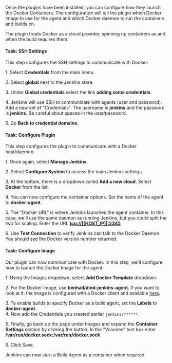 Once the plugins have been installed, you can configure how they launch the Docker Containers. The configuration will tell the plugin which Docker Image to use for the agent and which Docker daemon to run the containers and builds on.

The plugin treats Docker as a cloud provider, spinning up containers as and when the build requires them.

#### Task: SSH Settings

This step configures the SSH settings to communicate with Docker.

1\. Select **Credentials** from the main menu.<br>

2\. Select **global** next to the Jenkins store.<br>

3\. Under **Global credentials** select the link **adding some credentials**.<br>

4\. Jenkins will use SSH to communicate with agents (user and password). Add a new set of "Credentials". The username is **jenkins** and the password is **jenkins**. Be careful about spaces in the user/password.<br>

5\. Go **Back to credential domains**.

#### Task: Configure Plugin

This step configures the plugin to communicate with a Docker host/daemon.

1\. Once again, select **Manage Jenkins**.<br>

2\. Select **Configure System** to access the main Jenkins settings.<br>

3\. At the bottom, there is a dropdown called **Add a new cloud**. Select **Docker** from the list.<br>

4\. You can now configure the container options. Set the name of the agent to **docker-agent**.<br>

5\. The "Docker URL" is where Jenkins launches the agent container. In this case, we'll use the same daemon as running Jenkins, but you could split the two for scaling. Enter the URL **[tcp://[[HOST_IP]]:2345](tcp://[[HOST_IP]]:2345)**<br>

6\. Use **Test Connection** to verify Jenkins can talk to the Docker Daemon. You should see the Docker version number returned.

#### Task: Configure Image

Our plugin can now communicate with Docker. In this step, we'll configure how to launch the Docker Image for the agent.

1\. Using the Images dropdown, select **Add Docker Template** dropdown.<br>

2\. For the Docker Image, use **benhall/dind-jenkins-agent**. If you want to look at it, the image is configured with a Docker client and available [here](https://hub.docker.com/r/benhall/dind-jenkins-agent).

3\. To enable builds to specify Docker as a build agent, set the **Labels** to **docker-agent**.<br>
4\. Now add the Credentials you created earlier `jenkins/******`.<br>

5\. Finally, go back up the page under Images and expand the **Container Settings** section by clicking the button. In the "Volumes" text box enter **/var/run/docker.sock:/var/run/docker.sock**<br>

6\. Click Save.<br>

Jenkins can now start a Build Agent as a container when required.
